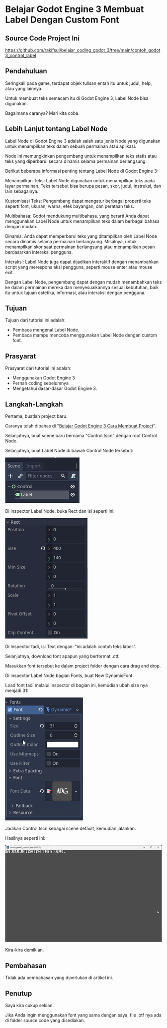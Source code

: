 # Belajar Godot Engine 3 Membuat Label Dengan Custom Font

## Source Code Project Ini

https://github.com/rakifsul/belajar_coding_godot_3/tree/main/contoh_godot3_control_label

## Pendahuluan

Seringkali pada game, terdapat objek tulisan entah itu untuk judul, help, atau yang lainnya.

Untuk membuat teks semacam itu di Godot Engine 3, Label Node bisa digunakan.

Bagaimana caranya? Mari kita coba.

## Lebih Lanjut tentang Label Node

Label Node di Godot Engine 3 adalah salah satu jenis Node yang digunakan untuk menampilkan teks dalam sebuah permainan atau aplikasi.

Node ini memungkinkan pengembang untuk menampilkan teks statis atau teks yang diperbarui secara dinamis selama permainan berlangsung.

Berikut beberapa informasi penting tentang Label Node di Godot Engine 3:

Menampilkan Teks: Label Node digunakan untuk menampilkan teks pada layar permainan. Teks tersebut bisa berupa pesan, skor, judul, instruksi, dan lain sebagainya.

Kustomisasi Teks: Pengembang dapat mengatur berbagai properti teks seperti font, ukuran, warna, efek bayangan, dan perataan teks.

Multibahasa: Godot mendukung multibahasa, yang berarti Anda dapat menggunakan Label Node untuk menampilkan teks dalam berbagai bahasa dengan mudah.

Dinamis: Anda dapat memperbarui teks yang ditampilkan oleh Label Node secara dinamis selama permainan berlangsung. Misalnya, untuk menampilkan skor saat permainan berlangsung atau menampilkan pesan berdasarkan interaksi pengguna.

Interaksi: Label Node juga dapat dijadikan interaktif dengan menambahkan script yang merespons aksi pengguna, seperti mouse enter atau mouse exit.

Dengan Label Node, pengembang dapat dengan mudah menambahkan teks ke dalam permainan mereka dan menyesuaikannya sesuai kebutuhan, baik itu untuk tujuan estetika, informasi, atau interaksi dengan pengguna.

## Tujuan

Tujuan dari tutorial ini adalah:

-   Pembaca mengenal Label Node.
-   Pembaca mampu mencoba menggunakan Label Node dengan custom font.

## Prasyarat

Prasyarat dari tutorial ini adalah:

-   Menggunakan Godot Engine 3
-   Pernah coding sebelumnya
-   Mengetahui dasar-dasar Godot Engine 3.

## Langkah-Langkah

Pertama, buatlah project baru.

Caranya telah dibahas di "[Belajar Godot Engine 3 Cara Membuat Project](https://github.com/rakifsul/belajar_coding_godot_3/tree/main/Belajar-Godot-Engine-3-Cara-Membuat-Project.md)".

Selanjutnya, buat scene baru bernama "Control.tscn" dengan root Control Node.

Selanjutnya, buat Label Node di bawah Control Node tersebut:

![Langkah 1](./contoh_godot3_control_label/.md_asset/langkah_1.png)

Di inspector Label Node, buka Rect dan isi seperti ini:

![Langkah 2](./contoh_godot3_control_label/.md_asset/langkah_2.png)

Di Inspector tadi, isi Text dengan: "ini adalah contoh teks label.".

Selanjutnya, download font apapun yang berformat .otf.

Masukkan font tersebut ke dalam project folder dengan cara drag and drop.

Di inspector Label Node bagian Fonts, buat New DynamicFont.

Load font tadi melalui inspector di bagian ini, kemudian ubah size nya menjadi 31:

![Langkah 3](./contoh_godot3_control_label/.md_asset/langkah_3.png)

Jadikan Control.tscn sebagai scene default, kemudian jalankan.

Hasilnya seperti ini:

![Langkah 4](./contoh_godot3_control_label/.md_asset/langkah_4.png)

Kira-kira demikian.

## Pembahasan

Tidak ada pembahasan yang diperlukan di artikel ini.

## Penutup

Saya kira cukup sekian.

Jika Anda ingin menggunakan font yang sama dengan saya, file .otf nya ada di folder source code yang disediakan.
